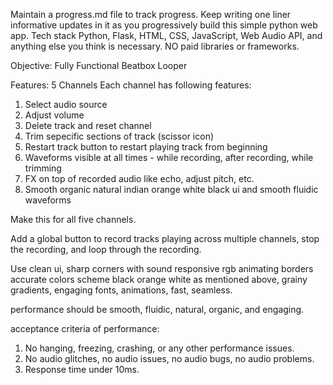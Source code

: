 Maintain a progress.md file to track progress. Keep writing one liner informative updates in it as you progressively build this simple python web app. Tech stack Python, Flask, HTML, CSS, JavaScript, Web Audio API, and anything else you think is necessary. NO paid libraries or frameworks. 


Objective: Fully Functional Beatbox Looper

Features: 
5 Channels
Each channel has following features:
1. Select audio source
2. Adjust volume
3. Delete track and reset channel
4. Trim sepecific sections of track (scissor icon)
5. Restart track button to restart playing track from beginning
6. Waveforms visible at all times - while recording, after recording, while trimming
7. FX on top of recorded audio like echo, adjust pitch, etc.
8. Smooth organic natural indian orange white black ui and smooth fluidic waveforms 

Make this for all five channels. 

Add a global button to record tracks playing across multiple channels, stop the recording, and loop through the recording.

Use clean ui, sharp corners with sound responsive rgb animating borders accurate colors scheme black orange white as mentioned above, grainy gradients, engaging fonts, animations, fast, seamless.

performance should be smooth, fluidic, natural, organic, and engaging. 

acceptance criteria of performance: 
1. No hanging, freezing, crashing, or any other performance issues. 
2. No audio glitches, no audio issues, no audio bugs, no audio problems. 
3. Response time under 10ms. 

